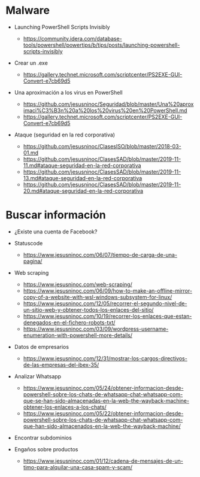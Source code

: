 # Malware

- Launching PowerShell Scripts Invisibly
  - https://community.idera.com/database-tools/powershell/powertips/b/tips/posts/launching-powershell-scripts-invisibly

- Crear un .exe
  - https://gallery.technet.microsoft.com/scriptcenter/PS2EXE-GUI-Convert-e7cb69d5
  
- Una aproximación a los virus en PowerShell
  - https://github.com/jesusninoc/Seguridad/blob/master/Una%20aproximaci%C3%B3n%20a%20los%20virus%20en%20PowerShell.md
  - https://gallery.technet.microsoft.com/scriptcenter/PS2EXE-GUI-Convert-e7cb69d5

- Ataque (seguridad en la red corporativa)
  - https://github.com/jesusninoc/ClasesISO/blob/master/2018-03-01.md
  - https://github.com/jesusninoc/ClasesSAD/blob/master/2019-11-11.md#ataque-seguridad-en-la-red-corporativa
  - https://github.com/jesusninoc/ClasesSAD/blob/master/2019-11-13.md#ataque-seguridad-en-la-red-corporativa
  - https://github.com/jesusninoc/ClasesSAD/blob/master/2019-11-20.md#ataque-seguridad-en-la-red-corporativa

# Buscar información

- ¿Existe una cuenta de Facebook?

- Statuscode
  - https://www.jesusninoc.com/06/07/tiempo-de-carga-de-una-pagina/

- Web scraping
  - https://www.jesusninoc.com/web-scraping/
  - https://www.jesusninoc.com/06/09/how-to-make-an-offline-mirror-copy-of-a-website-with-wsl-windows-subsystem-for-linux/
  - https://www.jesusninoc.com/12/05/recorrer-el-segundo-nivel-de-un-sitio-web-y-obtener-todos-los-enlaces-del-sitio/
  - https://www.jesusninoc.com/10/19/recorrer-los-enlaces-que-estan-denegados-en-el-fichero-robots-txt/
  - https://www.jesusninoc.com/03/09/wordpress-username-enumeration-with-powershell-more-details/

- Datos de empresarios
  - https://www.jesusninoc.com/12/31/mostrar-los-cargos-directivos-de-las-empresas-del-ibex-35/

- Analizar Whatsapp
  - https://www.jesusninoc.com/05/24/obtener-informacion-desde-powershell-sobre-los-chats-de-whatsapp-chat-whatsapp-com-que-se-han-sido-almacenadas-en-la-web-the-wayback-machine-obtener-los-enlaces-a-los-chats/
  - https://www.jesusninoc.com/05/22/obtener-informacion-desde-powershell-sobre-los-chats-de-whatsapp-chat-whatsapp-com-que-han-sido-almacenados-en-la-web-the-wayback-machine/

- Encontrar subdominios
  
- Engaños sobre productos
  - https://www.jesusninoc.com/01/12/cadena-de-mensajes-de-un-timo-para-alquilar-una-casa-spam-y-scam/
